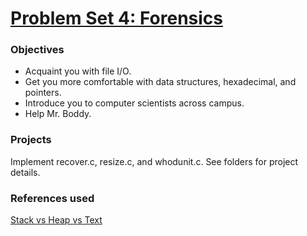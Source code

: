 # [Problem Set 4: Forensics](http://cdn.cs50.net/2016/x/psets/4/pset4/pset4.html)

### Objectives
- Acquaint you with file I/O.
- Get you more comfortable with data structures, hexadecimal, and pointers.
- Introduce you to computer scientists across campus.
- Help Mr. Boddy.

### Projects
Implement recover.c, resize.c, and whodunit.c. See folders for project details.

### References used
[Stack vs Heap vs Text](http://www-ee.eng.hawaii.edu/~tep/EE160/Book/chap14/subsection2.1.1.8.html)